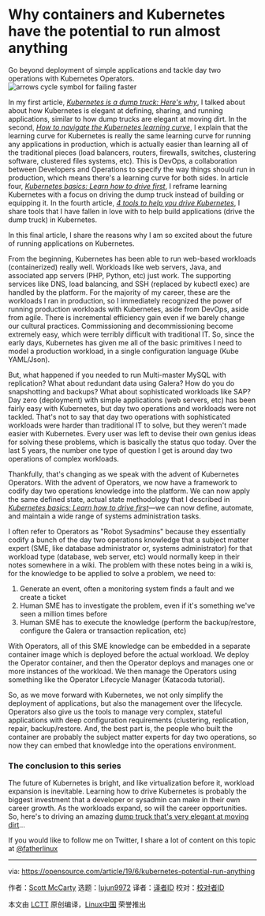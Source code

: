 [#]: collector: (lujun9972)
[#]: translator: (wxy)
[#]: reviewer: ( )
[#]: publisher: ( )
[#]: url: ( )
[#]: subject: (Why containers and Kubernetes have the potential to run almost anything)
[#]: via: (https://opensource.com/article/19/6/kubernetes-potential-run-anything)
[#]: author: (Scott McCarty https://opensource.com/users/fatherlinux)

Why containers and Kubernetes have the potential to run almost anything
======
Go beyond deployment of simple applications and tackle day two
operations with Kubernetes Operators.
![arrows cycle symbol for failing faster][1]

In my first article, _[Kubernetes is a dump truck: Here's why][2]_, I talked about about how Kubernetes is elegant at defining, sharing, and running applications, similar to how dump trucks are elegant at moving dirt. In the second, _[How to navigate the Kubernetes learning curve][3]_, I explain that the learning curve for Kubernetes is really the same learning curve for running any applications in production, which is actually easier than learning all of the traditional pieces (load balancers, routers, firewalls, switches, clustering software, clustered files systems, etc). This is DevOps, a collaboration between Developers and Operations to specify the way things should run in production, which means there's a learning curve for both sides. In article four, _[Kubernetes basics: Learn how to drive first][4]_, I reframe learning Kubernetes with a focus on driving the dump truck instead of building or equipping it. In the fourth article, _[4 tools to help you drive Kubernetes][5]_, I share tools that I have fallen in love with to help build applications (drive the dump truck) in Kubernetes.

In this final article, I share the reasons why I am so excited about the future of running applications on Kubernetes.

From the beginning, Kubernetes has been able to run web-based workloads (containerized) really well. Workloads like web servers, Java, and associated app servers (PHP, Python, etc) just work. The supporting services like DNS, load balancing, and SSH (replaced by kubectl exec) are handled by the platform. For the majority of my career, these are the workloads I ran in production, so I immediately recognized the power of running production workloads with Kubernetes, aside from DevOps, aside from agile. There is incremental efficiency gain even if we barely change our cultural practices. Commissioning and decommissioning become extremely easy, which were terribly difficult with traditional IT. So, since the early days, Kubernetes has given me all of the basic primitives I need to model a production workload, in a single configuration language (Kube YAML/Json).

But, what happened if you needed to run Multi-master MySQL with replication? What about redundant data using Galera? How do you do snapshotting and backups? What about sophisticated workloads like SAP? Day zero (deployment) with simple applications (web servers, etc) has been fairly easy with Kubernetes, but day two operations and workloads were not tackled. That's not to say that day two operations with sophisticated workloads were harder than traditional IT to solve, but they weren't made easier with Kubernetes. Every user was left to devise their own genius ideas for solving these problems, which is basically the status quo today. Over the last 5 years, the number one type of question I get is around day two operations of complex workloads.

Thankfully, that's changing as we speak with the advent of Kubernetes Operators. With the advent of Operators, we now have a framework to codify day two operations knowledge into the platform. We can now apply the same defined state, actual state methodology that I described in [_Kubernetes basics: Learn how to drive first_][4]—we can now define, automate, and maintain a wide range of systems administration tasks.

I often refer to Operators as "Robot Sysadmins" because they essentially codify a bunch of the day two operations knowledge that a subject matter expert (SME, like database administrator or, systems administrator) for that workload type (database, web server, etc) would normally keep in their notes somewhere in a wiki. The problem with these notes being in a wiki is, for the knowledge to be applied to solve a problem, we need to:

  1. Generate an event, often a monitoring system finds a fault and we create a ticket
  2. Human SME has to investigate the problem, even if it's something we've seen a million times before
  3. Human SME has to execute the knowledge (perform the backup/restore, configure the Galera or transaction replication, etc)



With Operators, all of this SME knowledge can be embedded in a separate container image which is deployed before the actual workload. We deploy the Operator container, and then the Operator deploys and manages one or more instances of the workload. We then manage the Operators using something like the Operator Lifecycle Manager (Katacoda tutorial).

So, as we move forward with Kubernetes, we not only simplify the deployment of applications, but also the management over the lifecycle. Operators also give us the tools to manage very complex, stateful applications with deep configuration requirements (clustering, replication, repair, backup/restore. And, the best part is, the people who built the container are probably the subject matter experts for day two operations, so now they can embed that knowledge into the operations environment.

### The conclusion to this series

The future of Kubernetes is bright, and like virtualization before it, workload expansion is inevitable. Learning how to drive Kubernetes is probably the biggest investment that a developer or sysadmin can make in their own career growth. As the workloads expand, so will the career opportunities. So, here's to driving an amazing [dump truck that's very elegant at moving dirt][2]...

If you would like to follow me on Twitter, I share a lot of content on this topic at [@fatherlinux][6]

--------------------------------------------------------------------------------

via: https://opensource.com/article/19/6/kubernetes-potential-run-anything

作者：[Scott McCarty][a]
选题：[lujun9972][b]
译者：[译者ID](https://github.com/译者ID)
校对：[校对者ID](https://github.com/校对者ID)

本文由 [LCTT](https://github.com/LCTT/TranslateProject) 原创编译，[Linux中国](https://linux.cn/) 荣誉推出

[a]: https://opensource.com/users/fatherlinux
[b]: https://github.com/lujun9972
[1]: https://opensource.com/sites/default/files/styles/image-full-size/public/lead-images/fail_progress_cycle_momentum_arrow.png?itok=q-ZFa_Eh (arrows cycle symbol for failing faster)
[2]: https://opensource.com/article/19/6/kubernetes-dump-truck
[3]: https://opensource.com/article/19/6/kubernetes-learning-curve
[4]: https://opensource.com/article/19/6/kubernetes-basics
[5]: https://opensource.com/article/19/6/tools-drive-kubernetes
[6]: https://twitter.com/fatherlinux
